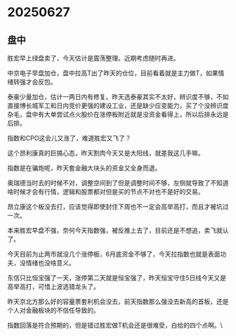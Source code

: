 # 20250627

## 盘中

胜宏早上绿盘卖了，今天估计是震荡整理。近期考虑随时再进。

中京电子早盘加仓，盘中拉高T出了昨天的仓位，目前看着就是主力做T，如果情绪转强才会反包。

泰豪少量加仓，估计一两日内有修复。昨天选泰豪其实不太好，辨识度不够，不如直接博长城军工和日内竞价更强的建设工业，还是缺少应变能力，买了个没辨识度杂毛，盘中有大单尝试点火股价在涨停板附近就是没资金看得上，所以后排永远是后排。

指数和CPO这会儿又涨了，难道胜宏又飞了？

这个昂利康真的巨搞心态，昨天割肉今天又是大阳线，就差我这几手嘛。

指数是在骗炮呢，昨天套金融大块头的资金又全身而退。

奥瑞德当时去的时候不对，调整空间到了但是调整时间不够，左侧就导致了不知道啥时候才会有行情，逻辑和股票都对但是买的节点不对也不是好的交易。

昂立康这个板没去打，应该觉得即使封住下周也不一定会高举高打，而且才被坑过一次。

本来胜宏早盘不强，奈何今天指数强，被反推上去了，目前还是不想追，卖飞就认了。

今天目前为止两市就没几个涨停板，6月底资金不够了，今天拉指数也就是表面功夫，没情绪也没啥意义。

东信只比恒宝强了一天，涨停第二天就是恒宝强了，昨天恒宝守住5日线今天又是高举高打，可惜上波选错龙头了。

昨天京北方那么好的容量票套利机会没去，前天指数那么强没去新高的首板，还是个人对金融板块的不信任导致的。

指数回落是符合预期的，但是错过胜宏做T机会还是很难受，白给的四个点啊。\
